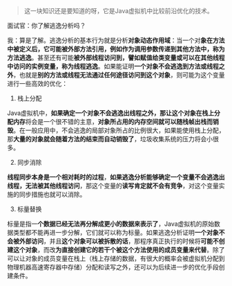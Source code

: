 > 这一块知识还是要知道的呀，它是Java虚拟机中比较前沿优化的技术。

面试官：你了解逃逸分析吗？

我：算是了解。逃逸分析的基本行为就是分析**对象动态作用域**：当一个对**象在方法中被定义后，它可能被外部方法引用，例如作为调用参数传递到其他方法中，称为方法逃逸**。甚至还有可能**被外部线程访问到，譬如赋值给类变量或可以在其他线程中访问的实例变量，称为线程逃逸**。如果能证明**一个对象不会逃逸到方法或线程之外**，也就是**别的方法或线程无法通过任何途径访问到这个对象**，则可能为这个变量进行一些高效的优化：

1. 栈上分配

Java虚拟机中，**如果确定一个对象不会逃逸出线程之外，那让这个对象在栈上分配内存**将会是一个很不错的主意，**对象所占用的内存空间就可以随栈帧出栈而销毁**。在一般应用中，不会逃逸的局部对象所占的比例很大，如果能使用栈上分配，那**大量的对象就会随着方法的结束而自动销毁了**，垃圾收集系统的压力将会小很多。

2. 同步消除

**线程同步本身是一个相对耗时的过程**，**如果逃逸分析能够确定一个变量不会逃逸出线程，无法被其他线程访问**，那这个变量的**读写肯定就不会有竞争**，对这个变量实施的同步措施也就可以消除。

3. 标量替换

标量是指一**个数据已经无法再分解成更小的数据来表示了**，Java虚拟机的原始数据类型都不能再进一步分解，它们就可以称为标量。如果逃逸分析证明**一个对象不会被外部访问**，并且**这个对象可以被拆散的话**，那程序真正执行的时候将**可能不创建这个对象**，而改**为直接创建它的若干个被这个方法使用的成员变量来代替**。除了可以让对象的成员变量在栈上（栈上存储的数据，有很大的概率会被虚拟机分配到物理机器高速寄存器中存储）分配和读写之外，还可以为后续进一步的优化手段创建条件。
